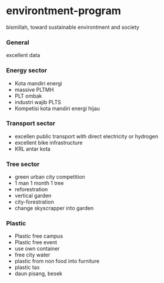 # environtment-program
bismillah, toward sustainable environtment and society

### General
excellent data

### Energy sector
- Kota mandiri energi
- massive PLTMH
- PLT ombak
- industri wajib PLTS
- Kompetisi kota mandiri energi hijau

### Transport sector
- excellen public transport with direct electricity or hydrogen
- excellent bike infrastructure
- KRL antar kota
  
### Tree sector
- green urban city competition
- 1 man 1 month 1 tree
- reforestration
- vertical garden
- city-forestration
- change skyscrapper into garden

### Plastic
- Plastic free campus
- Plastic free event
- use own container
- free city water
- plastic from non food into furniture
- plastic tax
- daun pisang, besek
